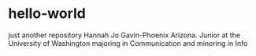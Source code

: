 # hello-world
just another repository 
Hannah Jo Gavin-Phoenix Arizona. Junior at the University of Washington majoring in Communication and minoring in Info
